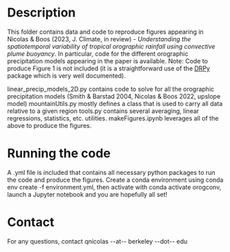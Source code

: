 # Description
This folder contains data and code to reproduce figures appearing in Nicolas & Boos (2023, J. Climate, in review) - *Understanding the spatiotemporal variability of tropical orographic rainfall using convective plume buoyancy*. In particular, code for the different orographic precipitation models appearing in the paper is available. 
Note: Code to produce Figure 1 is not included (it is a straightforward use of the [DRPy](https://github.com/dopplerchase/DRpy) package which is very well documented).

linear_precip_models_2D.py contains code to solve for all the orographic precipitation models (Smith & Barstad 2004, Nicolas & Boos 2022, upslope model)
mountainUtils.py mostly defines a class that is used to carry all data relative to a given region
tools.py contains several averaging, linear regressions, statistics, etc. utilities.
makeFigures.ipynb leverages all of the above to produce the figures.

# Running the code
A .yml file is included that contains all necessary python packages to run the code and produce the figures. Create a conda environment using conda env create -f environment.yml, then activate with conda activate orogconv, launch a Jupyter notebook and you are hopefully all set!

# Contact
For any questions, contact qnicolas --at-- berkeley --dot-- edu
